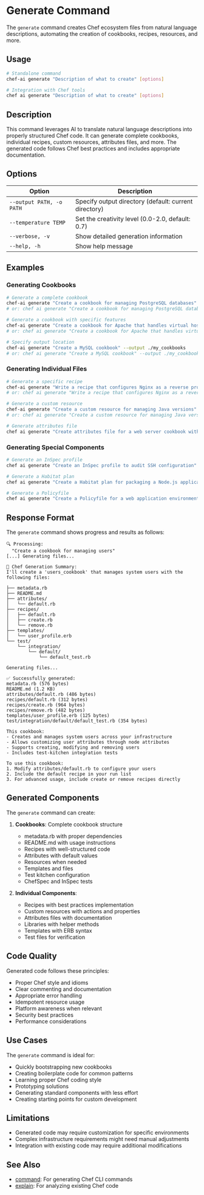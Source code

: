 # Generate Command

The `generate` command creates Chef ecosystem files from natural language descriptions, automating the creation of cookbooks, recipes, resources, and more.

## Usage

```bash
# Standalone command
chef-ai generate "Description of what to create" [options]

# Integration with Chef tools
chef ai generate "Description of what to create" [options]
```

## Description

This command leverages AI to translate natural language descriptions into properly structured Chef code. It can generate complete cookbooks, individual recipes, custom resources, attributes files, and more. The generated code follows Chef best practices and includes appropriate documentation.

## Options

| Option | Description |
|--------|-------------|
| `--output PATH, -o PATH` | Specify output directory (default: current directory) |
| `--temperature TEMP` | Set the creativity level (0.0-2.0, default: 0.7) |
| `--verbose, -v` | Show detailed generation information |
| `--help, -h` | Show help message |

## Examples

### Generating Cookbooks

```bash
# Generate a complete cookbook
chef-ai generate "Create a cookbook for managing PostgreSQL databases"
# or: chef ai generate "Create a cookbook for managing PostgreSQL databases"

# Generate a cookbook with specific features
chef-ai generate "Create a cookbook for Apache that handles virtual hosts and SSL"
# or: chef ai generate "Create a cookbook for Apache that handles virtual hosts and SSL"

# Specify output location
chef-ai generate "Create a MySQL cookbook" --output ./my_cookbooks
# or: chef ai generate "Create a MySQL cookbook" --output ./my_cookbooks
```

### Generating Individual Files

```bash
# Generate a specific recipe
chef-ai generate "Write a recipe that configures Nginx as a reverse proxy"
# or: chef ai generate "Write a recipe that configures Nginx as a reverse proxy"

# Generate a custom resource
chef-ai generate "Create a custom resource for managing Java versions"
# or: chef ai generate "Create a custom resource for managing Java versions"

# Generate attributes file
chef ai generate "Create attributes file for a web server cookbook with configurable ports"
```

### Generating Special Components

```bash
# Generate an InSpec profile
chef ai generate "Create an InSpec profile to audit SSH configuration"

# Generate a Habitat plan
chef ai generate "Create a Habitat plan for packaging a Node.js application"

# Generate a Policyfile
chef ai generate "Create a Policyfile for a web application environment"
```

## Response Format

The `generate` command shows progress and results as follows:

```
🔍 Processing:
  "Create a cookbook for managing users"
[...] Generating files...

🤖 Chef Generation Summary:
I'll create a 'users_cookbook' that manages system users with the following files:

├── metadata.rb
├── README.md
├── attributes/
│   └── default.rb
├── recipes/
│   ├── default.rb
│   ├── create.rb
│   └── remove.rb
├── templates/
│   └── user_profile.erb
└── test/
    └── integration/
        └── default/
            └── default_test.rb

Generating files... 

✅ Successfully generated:
metadata.rb (576 bytes)
README.md (1.2 KB)
attributes/default.rb (486 bytes)
recipes/default.rb (312 bytes)
recipes/create.rb (964 bytes)
recipes/remove.rb (482 bytes)
templates/user_profile.erb (125 bytes)
test/integration/default/default_test.rb (354 bytes)

This cookbook:
- Creates and manages system users across your infrastructure
- Allows customizing user attributes through node attributes
- Supports creating, modifying and removing users
- Includes test-kitchen integration tests

To use this cookbook:
1. Modify attributes/default.rb to configure your users
2. Include the default recipe in your run list
3. For advanced usage, include create or remove recipes directly
```

## Generated Components

The `generate` command can create:

1. **Cookbooks**: Complete cookbook structure
   - metadata.rb with proper dependencies
   - README.md with usage instructions
   - Recipes with well-structured code
   - Attributes with default values
   - Resources when needed
   - Templates and files
   - Test kitchen configuration
   - ChefSpec and InSpec tests

2. **Individual Components**:
   - Recipes with best practices implementation
   - Custom resources with actions and properties
   - Attributes files with documentation
   - Libraries with helper methods
   - Templates with ERB syntax
   - Test files for verification

## Code Quality

Generated code follows these principles:

- Proper Chef style and idioms
- Clear commenting and documentation
- Appropriate error handling
- Idempotent resource usage
- Platform awareness when relevant
- Security best practices
- Performance considerations

## Use Cases

The `generate` command is ideal for:

- Quickly bootstrapping new cookbooks
- Creating boilerplate code for common patterns
- Learning proper Chef coding style
- Prototyping solutions
- Generating standard components with less effort
- Creating starting points for custom development

## Limitations

- Generated code may require customization for specific environments
- Complex infrastructure requirements might need manual adjustments
- Integration with existing code may require additional modifications

## See Also

- [command](command.md): For generating Chef CLI commands
- [explain](explain.md): For analyzing existing Chef code
